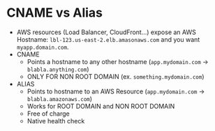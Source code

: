 # CNAME vs Alias

* AWS resources (Load Balancer, CloudFront...) expose an AWS Hostname: `lbl-123.us-east-2.elb.amasonaws.com` and you want `myapp.domain.com`.
* CNAME
  * Points a hostname to any other hostname (`app.mydomain.com` -> `blabla.anything.com`)
  * ONLY FOR NON ROOT DOMAIN (ex. `something.mydomain.com`)
* ALIAS
  * Points to hostname to an AWS Resource (`app.mydomain.com` -> `blabla.amazonaws.com`)
  * Works for ROOT DOMAIN and NON ROOT DOMAIN
  * Free of charge
  * Native health check
  